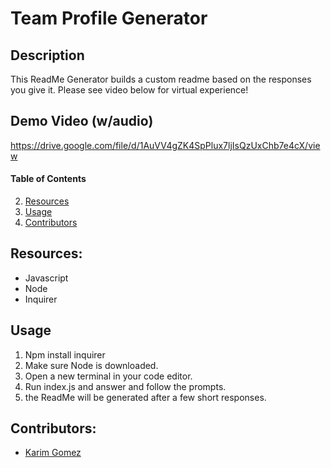 # Team Profile Generator


## Description

This ReadMe Generator builds a custom readme based on the responses you give it. Please see video below for virtual experience! 

## Demo Video (w/audio)
https://drive.google.com/file/d/1AuVV4gZK4SpPlux7ljIsQzUxChb7e4cX/view



#### Table of Contents
2. [Resources](#resources)
5. [Usage](#usage)
6. [Contributors](#contributors)


## Resources:

- Javascript
- Node
- Inquirer


## Usage

1. Npm install inquirer
2. Make sure Node is downloaded.
3. Open a new terminal in your code editor.
4. Run index.js and answer and follow the prompts.
5. the ReadMe will be generated after a few short responses.

## Contributors:
* [Karim Gomez](https://github.com/kgomez1990) 